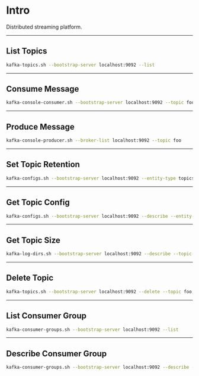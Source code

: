 # Intro

Distributed streaming platform.

---

## List Topics

```bash {copyable}
kafka-topics.sh --bootstrap-server localhost:9092 --list
```

---

## Consume Message

```bash {copyable}
kafka-console-consumer.sh --bootstrap-server localhost:9092 --topic foo
```

---

## Produce Message

```bash {copyable}
kafka-console-producer.sh --broker-list localhost:9092 --topic foo
```

---

## Set Topic Retention

```bash {copyable}
kafka-configs.sh --bootstrap-server localhost:9092 --entity-type topics --entity-name foo --alter --add-config retention.ms=86400000
```

---

## Get Topic Config

```bash {copyable}
kafka-configs.sh --bootstrap-server localhost:9092 --describe --entity-type topics --entity-name foo
```

---

## Get Topic Size

```bash {copyable}
kafka-log-dirs.sh --bootstrap-server localhost:9092 --describe --topic-list foo
```

---

## Delete Topic

```bash {copyable}
kafka-topics.sh --bootstrap-server localhost:9092 --delete --topic foo
```

---

## List Consumer Group

```bash {copyable}
kafka-consumer-groups.sh --bootstrap-server localhost:9092 --list
```

---

## Describe Consumer Group

```bash {copyable}
kafka-consumer-groups.sh --bootstrap-server localhost:9092 --describe --group foo
```

